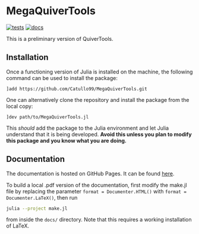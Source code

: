 # MegaQuiverTools

[![tests](https://github.com/Catullo99/MegaQuiverTools.jl/actions/workflows/Runtests.yml/badge.svg)](https://github.com/Catullo99/MegaQuiverTools.jl/actions/workflows/Runtests.yml)
[![docs](https://github.com/Catullo99/MegaQuiverTools.jl/actions/workflows/Documenter.yml/badge.svg)](https://github.com/Catullo99/MegaQuiverTools.jl/actions/workflows/Documenter.yml)

This is a preliminary version of QuiverTools.

## Installation

Once a functioning version of Julia is installed on the machine, the following command can be used to install the package:

```julia-repl
]add https://github.com/Catullo99/MegaQuiverTools.git
```

One can alternatively clone the repository and install the package from the local copy:

```julia-repl
]dev path/to/MegaQuiverTools.jl
```

This _should_ add the package to the Julia environment and let Julia understand that it is being developed. **Avoid this unless you plan to modify this package and you know what you are doing.**

## Documentation

The documentation is hosted on GitHub Pages. It can be found [here](https://catullo99.github.io/MegaQuiverTools/).

To build a local .pdf version of the documentation, first modify the make.jl file by replacing the parameter ``format = Documenter.HTML()`` with ``format = Documenter.LaTeX()``, then run

```bash
julia --project make.jl
```

from inside the ```docs/``` directory. Note that this requires a working installation of LaTeX.
